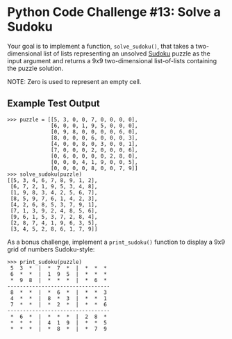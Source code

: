 # Python Code Challenge #13: Solve a Sudoku

Your goal is to implement a function, `solve_sudoku()`, that takes a two-dimensional list of lists representing an unsolved [Sudoku](https://en.wikipedia.org/wiki/Sudoku) puzzle as the input argument and returns a 9x9 two-dimensional list-of-lists containing the puzzle solution.

NOTE: Zero is used to represent an empty cell.

## Example Test Output
```console
>>> puzzle = [[5, 3, 0, 0, 7, 0, 0, 0, 0],
              [6, 0, 0, 1, 9, 5, 0, 0, 0],
              [0, 9, 8, 0, 0, 0, 0, 6, 0],
              [8, 0, 0, 0, 6, 0, 0, 0, 3],
              [4, 0, 0, 8, 0, 3, 0, 0, 1],
              [7, 0, 0, 0, 2, 0, 0, 0, 6],
              [0, 6, 0, 0, 0, 0, 2, 8, 0],
              [0, 0, 0, 4, 1, 9, 0, 0, 5],
              [0, 0, 0, 0, 8, 0, 0, 7, 9]]
>>> solve_sudoku(puzzle)
[[5, 3, 4, 6, 7, 8, 9, 1, 2],
 [6, 7, 2, 1, 9, 5, 3, 4, 8],
 [1, 9, 8, 3, 4, 2, 5, 6, 7],
 [8, 5, 9, 7, 6, 1, 4, 2, 3],
 [4, 2, 6, 8, 5, 3, 7, 9, 1],
 [7, 1, 3, 9, 2, 4, 8, 5, 6],
 [9, 6, 1, 5, 3, 7, 2, 8, 4],
 [2, 8, 7, 4, 1, 9, 6, 3, 5],
 [3, 4, 5, 2, 8, 6, 1, 7, 9]]
```

As a bonus challenge, implement a `print_sudoku()` function to display a 9x9 grid of numbers Sudoku-style:

```console
>>> print_sudoku(puzzle)
 5  3  *  |  *  7  *  |  *  *  * 
 6  *  *  |  1  9  5  |  *  *  * 
 *  9  8  |  *  *  *  |  *  6  * 
---------------------------------
 8  *  *  |  *  6  *  |  *  *  3 
 4  *  *  |  8  *  3  |  *  *  1 
 7  *  *  |  *  2  *  |  *  *  6 
---------------------------------
 *  6  *  |  *  *  *  |  2  8  * 
 *  *  *  |  4  1  9  |  *  *  5 
 *  *  *  |  *  8  *  |  *  7  9  
```
